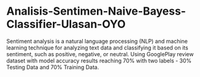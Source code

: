 # Analisis-Sentimen-Naive-Bayess-Classifier-Ulasan-OYO
Sentiment analysis is a natural language processing (NLP) and machine learning technique for analyzing text data and classifying it based on its sentiment, such as positive, negative, or neutral. Using GooglePlay review dataset with model accuracy results reaching 70% with two labels - 30% Testing Data and 70% Training Data.
